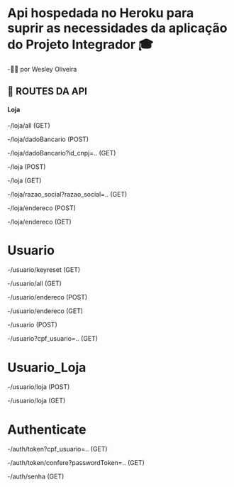 # Api hospedada no Heroku para suprir as necessidades da aplicação do Projeto Integrador 🎓

-👨‍💻 por Wesley Oliveira


## 🎯 ROUTES DA API

#### Loja
<div>
  <p>-/loja/all (GET)</p>
  <p>-/loja/dadoBancario (POST)</p>
  <p>-/loja/dadoBancario?id_cnpj=.. (GET)</p>
  <p>-/loja (POST)</p>
  <p>-/loja (GET)</p>
  <p>-/loja/razao_social?razao_social=.. (GET)</p>
  <p>-/loja/endereco (POST)</p>
  <p>-/loja/endereco (GET)</p>
</div>

<h1>Usuario</h1>
<div>
  <p>-/usuario/keyreset (GET)</p>
  <p>-/usuario/all (GET)</p>
  <p>-/usuario/endereco (POST)</p>
  <p>-/usuario/endereco (GET)</p>
  <p>-/usuario (POST)</p>
  <p>-/usuario?cpf_usuario=.. (GET)</p>
</div>


<h1>Usuario_Loja</h1>
<div>
  <p>-/usuario/loja (POST)</p>
  <p>-/usuario/loja (GET)</p>
</div>


<h1>Authenticate</h1>
<div>
  <p>-/auth/token?cpf_usuario=.. (GET)</p>
  <p>-/auth/token/confere?passwordToken=.. (GET)</p>
  <p>-/auth/senha (GET)</p>
</div>


